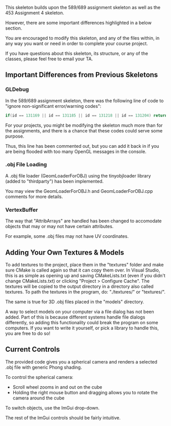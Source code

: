This skeleton builds upon the 589/689 assignment skeleton as well as the 453 Assignment 4 skeleton.

However, there are some important differences highlighted in a below section.

You are encouraged to modify this skeleton, and any of the files within, in any way you want or need in order to complete your course project.

If you have questions about this skeleton, its structure, or any of the classes, please feel free to email your TA.

## Important Differences from Previous Skeletons

### GLDebug
In the 589/689 assignment skeleton, there was the following line of code to "ignore non-significant error/warning codes":
```c++
if(id == 131169 || id == 131185 || id == 131218 || id == 131204) return;
```
For your projects, you might be modifying the skeleton much more than for the assignments, and there is a chance that these codes could serve some purpose.

Thus, this line has been commented out, but you can add it back in if you are being flooded with too many OpenGL messages in the console.

### .obj File Loading
A .obj file loader (GeomLoaderForOBJ) using the tinyobjloader library (added to "thirdparty") has been implemented.

You may view the GeomLoaderForOBJ.h and GeomLoaderForOBJ.cpp comments for more details.

### VertexBuffer
The way that "AttribArrays" are handled has been changed to accomodate objects that may or may not have certain attributes.

For example, some .obj files may not have UV coordinates.

## Adding Your Own Textures & Models

To add textures to the project, place them in the "textures" folder and make sure CMake is called again so that it can copy them over.
In Visual Studio, this is as simple as opening up and saving CMakeLists.txt (even if you didn't change CMakeLists.txt) or clicking "Project > Configure Cache".
The textures will be copied to the output directory in a directory also called textures.
To path the textures in the program, do: "./textures/<File>" or "textures/<File>".

The same is true for 3D .obj files placed in the "models" directory.

A way to select models on your computer via a file dialog has not been added.
Part of this is because different systems handle file dialogs differently, so adding this functionality could break the program on some computers.
If you want to write it yourself, or pick a library to handle this, you are free to do so!

## Current Controls

The provided code gives you a spherical camera and renders a selected .obj file with generic Phong shading.

To control the spherical camera:

 * Scroll wheel zooms in and out on the cube
 * Holding the right mouse button and dragging allows you to rotate the camera around the cube

To switch objects, use the ImGui drop-down.

The rest of the ImGui controls should be fairly intuitive.

